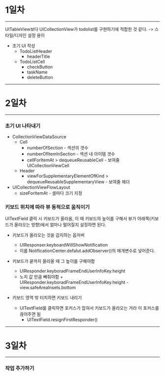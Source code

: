 #  1일차
---------------------------
UITableView보다 UICollectionView가 todolist를 구현하기에 적합한 것 같다. -> 스타일/디자인 설정 용이


+ 초기 UI 작성
    + TodoListHeader
        + headerTitle
    + TodoListCell
        + checkButton
        + taskName
        + deleteButton

---------------------------
# 2일차
---------------------------
### 초기 UI 나타내기
+ CollectionViewDataSource
    + Cell
        + numberOfSection - 섹션의 갯수
        + numberOfItemInSection - 섹션 내 아이템 갯수
        + cellForItemAt > dequeueReusableCell - 보여줄 UICollectionViewCell 
    + Header
        + viewForSupplementaryElementOfKind > dequeueReusableSupplementaryView - 보여줄 헤더 
+ UICollectionViewFlowLayout
    + sizeForItemAt - 셀마다 크기 지정

### 키보드 위치에 따라 뷰 동적으로 움직이기

UITextField 클릭 시 키보드가 올라옴, 이 때 키보드의 높이를 구해서 뷰가 아래쪽(키보드가 올라오는 방향)에서 얼마나 떨어질지 설정하면 된다.

+ 키보드가 올라오는 것을 감지하는 옵저버
    + UIResponser.keyboardWillShowNotification
    + 이를 NotificationCenter.defalut.addObserver()의 매개변수로 넣어준다.

+ 키보드가 끝까지 올라올 때 그 높이를 구해야함
    + UIResponder.keyboradFrameEndUserInfoKey.height
    + 노치 값 만큼 빼줘야함
            + UIResponder.keyboradFrameEndUserInfoKey.height - view.safeAreaInsets.bottom
+ 키보드 영역 밖 터치하면 키보드 내리기
    + UITextField를 클릭하면 포커스가 잡혀서 키보드가 올라오는 거라 이 포커스를 끊어주면 됨
        + UITextField.resignFirstResponder()
-------------------------
# 3일차
-------------------------
### 작업 추가하기

    

